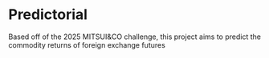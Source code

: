 # Predictorial
Based off of the 2025 MITSUI&amp;CO challenge, this project aims to predict the commodity returns of foreign exchange futures
